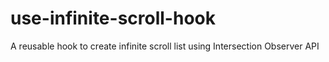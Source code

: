 # use-infinite-scroll-hook
A reusable hook to create infinite scroll list using Intersection Observer API
